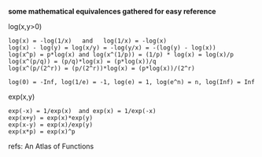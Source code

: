 **some mathematical equivalences gathered for easy reference**

log(x,y>0) 

    log(x) = -log(1/x)   and   log(1/x) = -log(x)
    log(x) - log(y) = log(x/y) = -log(y/x) = -(log(y) - log(x))
    log(x^p) = p*log(x) and log(x^(1/p)) = (1/p) * log(x) = log(x)/p
    log(x^(p/q)) = (p/q)*log(x) = (p*log(x))/q
    log(x^(p/(2^r)) = (p/(2^r))*log(x) = (p*log(x))/(2^r)

    log(0) = -Inf, log(1/e) = -1, log(e) = 1, log(e^n) = n, log(Inf) = Inf
    
 exp(x,y)
 
    exp(-x) = 1/exp(x)  and exp(x) = 1/exp(-x)
    exp(x+y) = exp(x)*exp(y)
    exp(x-y) = exp(x)/exp(y)
    exp(x*p) = exp(x)^p
    
 
refs:
An Atlas of Functions

